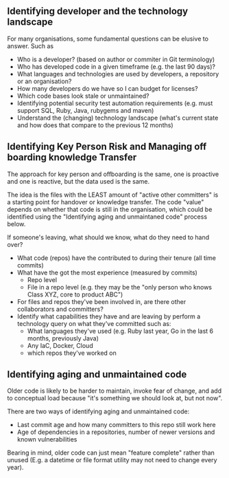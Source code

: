 
## Identifying developer and the technology landscape

For many organisations, some fundamental questions can be elusive to answer. Such as
- Who is a developer? (based on author or commiter in Git terminology)
- Who has developed code in a given timeframe (e.g. the last 90 days)?
- What languages and technologies are used by developers, a repository or an organisation?
- How many developers do we have so I can budget for licenses?
- Which code bases look stale or unmaintained?
- Identifying potential security test automation requirements  (e.g. must support SQL, Ruby, Java, rubygems and maven)
- Understand the (changing) technology landscape (what's current state and how does that compare to the previous 12 months)

## Identifying Key Person Risk and Managing off boarding knowledge Transfer

The approach for key person and offboarding is the same, one is proactive and one is reactive, but the data used is the same.

The idea is the files with the LEAST amount of "active other committers" is a starting point for handover or knowledge transfer. The code "value" depends on whether that code is still in the organisation, which could be identified using the "Identifying aging and unmaintaned code" process below.

If someone's leaving, what should we know, what do they need to hand over?
- What code (repos) have the contributed to during their tenure (all time commits)
- What have the got the most experience (measured by commits)
	- Repo level
	- File in a repo level (e.g. they may be the "only person who knows Class XYZ, core to product ABC")
- For files and repos they've been involved in, are there other collaborators and committers?
- Identify what capabilities they have and are leaving by perform a technology query on what they've committed such as:
	- What languages they've used (e.g. Ruby last year, Go in the last 6 months, previously Java)
	- Any IaC, Docker, Cloud
	- which repos they've worked on

## Identifying aging and unmaintained code

Older code is likely to be harder to maintain, invoke fear of change, and add to conceptual load because "it's something we should look at, but not now".

There are two ways of identifying aging and unmaintained code:
- Last commit age and how many committers to this repo still work here
- Age of dependencies in a repositories, number of newer versions and known vulnerabilities

Bearing in mind, older code can just mean "feature complete" rather than unused
(E.g. a datetime or file format utility may not need to change every year).
